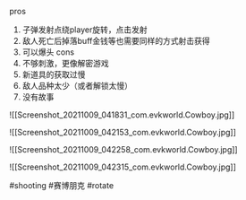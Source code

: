 pros
1. 子弹发射点绕player旋转，点击发射
2. 敌人死亡后掉落buff金钱等也需要同样的方式射击获得
3. 可以爆头
cons
1. 不够刺激，更像解密游戏
2. 新道具的获取过慢
3. 敌人品种太少（或者解锁太慢）
4. 没有故事

![[Screenshot_20211009_041831_com.evkworld.Cowboy.jpg]]

![[Screenshot_20211009_042153_com.evkworld.Cowboy.jpg]]

![[Screenshot_20211009_042258_com.evkworld.Cowboy.jpg]]

![[Screenshot_20211009_042315_com.evkworld.Cowboy.jpg]]

#shooting #赛博朋克 #rotate 